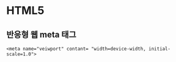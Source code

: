 # HTML5
## 반응형 웹 meta 태그                       
```
<meta name="veiwport" contant= "width=device-width, initial-scale=1.0">                      
```
